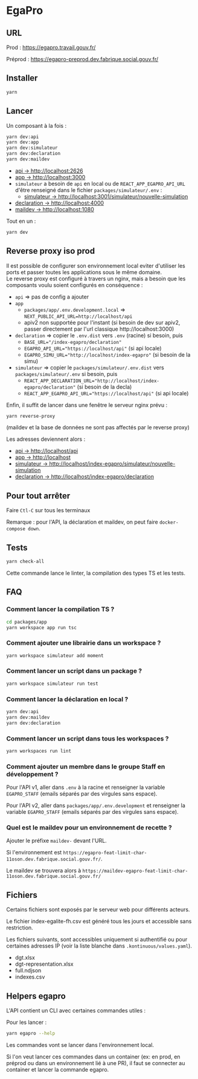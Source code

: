 # EgaPro

## URL

Prod : <https://egapro.travail.gouv.fr/>

Préprod : <https://egapro-preprod.dev.fabrique.social.gouv.fr/>

## Installer

```bash
yarn
```

## Lancer

Un composant à la fois :

```bash
yarn dev:api
yarn dev:app
yarn dev:simulateur
yarn dev:declaration
yarn dev:maildev
```

- [api         -> http://localhost:2626](http://localhost:2626)
- [app         -> http://localhost:3000](http://localhost:3000)
- `simulateur` a besoin de `api` en local ou de `REACT_APP_EGAPRO_API_URL` d'être renseigné dans le fichier `packages/simulateur/.env` :
  - [simulateur  -> http://localhost:3001/simulateur/nouvelle-simulation](http://localhost:3001/simulateur/nouvelle-simulation)
- [declaration -> http://localhost:4000](http://localhost:4000)
- [maildev     -> http://localhost:1080](http://localhost:1080)

Tout en un :
```bash
yarn dev
```

## Reverse proxy iso prod
Il est possible de configurer son environnement local eviter d'utiliser les ports et passer toutes les applications sous le même domaine.  
Le reverse proxy est configuré à travers un nginx, mais a besoin que les composants voulu soient configurés en conséquence :
- `api` => pas de config a ajouter
- `app`
  - `packages/app/.env.development.local` => `NEXT_PUBLIC_API_URL=http://localhost/api`
  - apiv2 non supportée pour l'instant (si besoin de dev sur apiv2, passer directement par l'url classique http://localhost:3000)
- `declaration` => copier le `.env.dist` vers `.env` (racine) si besoin, puis
  - `BASE_URL="/index-egapro/declaration"`
  - `EGAPRO_API_URL="https://localhost/api"` (si api locale)
  - `EGAPRO_SIMU_URL="http://localhost/index-egapro"` (si besoin de la simu)
- `simulateur` => copier le `packages/simulateur/.env.dist` vers `packages/simulateur/.env` si besoin, puis
  - `REACT_APP_DECLARATION_URL="http://localhost/index-egapro/declaration"` (si besoin de la decla)
  - `REACT_APP_EGAPRO_API_URL="https://localhost/api"` (si api locale)


Enfin, il suffit de lancer dans une fenêtre le serveur nginx prévu :
```bash
yarn reverse-proxy
```
(maildev et la base de données ne sont pas affectés par le reverse proxy)

Les adresses deviennent alors :
- [api         -> http://localhost/api](http://localhost/api)
- [app         -> http://localhost](http://localhost)
- [simulateur  -> http://localhost/index-egapro/simulateur/nouvelle-simulation](http://localhost/index-egapro/simulateur/nouvelle-simulation)
- [declaration -> http://localhost/index-egapro/declaration](http://localhost/index-egapro/declaration)

## Pour tout arrêter

Faire `Ctl-C` sur tous les terminaux

Remarque : pour l'API, la déclaration et maildev, on peut faire `docker-compose down`.

## Tests

```bash
yarn check-all
```

Cette commande lance le linter, la compilation des types TS et les tests.

## FAQ

### Comment lancer la compilation TS ?

```bash
cd packages/app
yarn workspace app run tsc
```

### Comment ajouter une librairie dans un workspace ?

````bash
yarn workspace simulateur add moment
````

### Comment lancer un script dans un package ?

````bash
yarn workspace simulateur run test
````

### Comment lancer la déclaration en local ?

```bash
yarn dev:api
yarn dev:maildev
yarn dev:declaration
```

### Comment lancer un script dans tous les workspaces ?

````bash
yarn workspaces run lint
````

### Comment ajouter un membre dans le groupe Staff en développement ?

Pour l'API v1, aller dans `.env` à la racine et renseigner la variable `EGAPRO_STAFF` (emails séparés par des virgules sans espace).

Pour l'API v2, aller dans `packages/app/.env.development` et renseigner la variable `EGAPRO_STAFF` (emails séparés par des virgules sans espace).

### Quel est le maildev pour un environnement de recette ?

Ajouter le préfixe `maildev-` devant l'URL.

Si l'environnement est `https://egapro-feat-limit-char-11oson.dev.fabrique.social.gouv.fr/`.

Le maildev se trouvera alors à `https://maildev-egapro-feat-limit-char-11oson.dev.fabrique.social.gouv.fr/`

## Fichiers

Certains fichiers sont exposés par le serveur web pour différents acteurs.

Le fichier index-egalite-fh.csv est généré tous les jours et accessible sans restriction.

Les fichiers suivants, sont accessibles uniquement si authentifié ou pour certaines adresses IP (voir la liste blanche dans `.kontinuous/values.yaml`).

- dgt.xlsx
- dgt-representation.xlsx
- full.ndjson
- indexes.csv

## Helpers egapro

L'API contient un CLI avec certaines commandes utiles :

Pour les lancer :

```sh
yarn egapro --help
```

Les commandes vont se lancer dans l'environnement local.

Si l'on veut lancer ces commandes dans un container (ex: en prod, en préprod ou dans un environnement lié à une PR), il faut se connecter au container et lancer la commande egapro.


